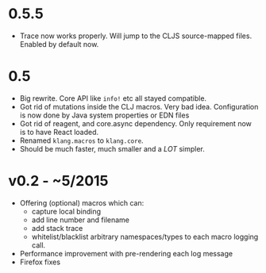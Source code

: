 
# 0.5.5

- Trace now works properly. Will jump to the CLJS source-mapped files. 
  Enabled by default now.

# 0.5
- Big rewrite. Core API like `info!` etc all stayed compatible.
- Got rid of mutations inside the CLJ macros. Very bad idea.
  Configuration is now done by Java system properties or EDN files
- Got rid of reagent, and core.async dependency.
  Only requirement now is to have React loaded.
- Renamed `klang.macros` to `klang.core`.
- Should be much faster, much smaller and a *LOT* simpler.

# v0.2 - ~5/2015

- Offering (optional) macros which can:
  - capture local binding
  - add line number and filename
  - add stack trace
  - whitelist/blacklist arbitrary namespaces/types
 to each macro logging call.
- Performance improvement with pre-rendering each log message
- Firefox fixes
